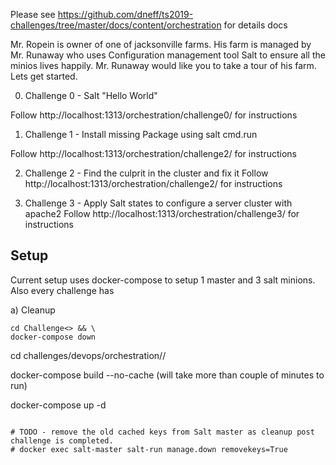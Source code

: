 Please see https://github.com/dneff/ts2019-challenges/tree/master/docs/content/orchestration for details docs 


Mr. Ropein is owner of one of jacksonville farms. His farm is managed by Mr. Runaway who uses Configuration management tool Salt to ensure all the minios lives happily. Mr. Runaway would like you to take a tour of his farm. Lets get started.

0) Challenge 0 -  Salt "Hello  World"

Follow  http://localhost:1313/orchestration/challenge0/ for instructions

1) Challenge 1 - Install missing Package using salt cmd.run

Follow  http://localhost:1313/orchestration/challenge2/ for instructions

2) Challenge 2 - Find the culprit in the cluster and fix it
Follow  http://localhost:1313/orchestration/challenge2/ for instructions

3) Challenge 3 - Apply Salt states to configure a server cluster with apache2
Follow  http://localhost:1313/orchestration/challenge3/ for instructions

## Setup 
Current setup uses docker-compose to setup 1 master and 3 salt minions. Also every challenge has 

a) Cleanup 
```
cd Challenge<> && \
docker-compose down
```
cd challenges/devops/orchestration/<Challengenum>/ 

docker-compose build --no-cache
(will take more than couple of minutes to run)

docker-compose up -d 
```

# TODO - remove the old cached keys from Salt master as cleanup post challenge is completed.
# docker exec salt-master salt-run manage.down removekeys=True
